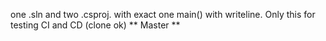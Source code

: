 one .sln and two .csproj.  with exact one main() with writeline. 
Only this for testing CI and CD (clone ok)  ** Master **